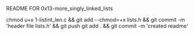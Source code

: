 README FOR 0x13-more_singly_linked_lists

chmod u+x 1-listint_len.c && git add --chmod=+x lists.h && git commit -m 'header file lists.h' && git push
git add . && git commit -m 'created readme'